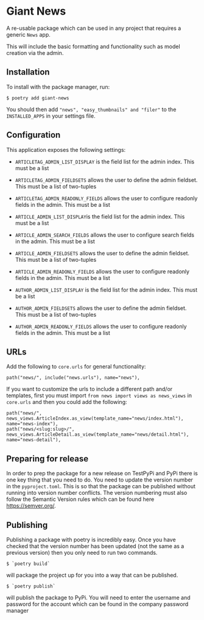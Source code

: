 # Giant News

A re-usable package which can be used in any project that requires a generic `News` app. 

This will include the basic formatting and functionality such as model creation via the admin.

## Installation

To install with the package manager, run:

    $ poetry add giant-news

You should then add `"news", "easy_thumbnails" and "filer"` to the `INSTALLED_APPS` in your settings file.


## Configuration

This application exposes the following settings:

- `ARTICLETAG_ADMIN_LIST_DISPLAY` is the field list for the admin index. This must be a list
- `ARTICLETAG_ADMIN_FIELDSETS` allows the user to define the admin fieldset. This must be a list of two-tuples
- `ARTICLETAG_ADMIN_READONLY_FIELDS` allows the user to configure readonly fields in the admin. This must be a list

- `ARTICLE_ADMIN_LIST_DISPLAY`is the field list for the admin index. This must be a list
- `ARTICLE_ADMIN_SEARCH_FIELDS` allows the user to configure search fields in the admin. This must be a list
- `ARTICLE_ADMIN_FIELDSETS` allows the user to define the admin fieldset. This must be a list of two-tuples
- `ARTICLE_ADMIN_READONLY_FIELDS` allows the user to configure readonly fields in the admin. This must be a list

- `AUTHOR_ADMIN_LIST_DISPLAY`  is the field list for the admin index. This must be a list
- `AUTHOR_ADMIN_FIELDSETS` allows the user to define the admin fieldset. This must be a list of two-tuples
- `AUTHOR_ADMIN_READONLY_FIELDS` allows the user to configure readonly fields in the admin. This must be a list

## URLs

Add the following to `core.urls` for general functionality:

    path("news/", include("news.urls"), name="news"),

If you want to customize the urls to include a different path and/or templates, first you must import `from news import views as news_views` in `core.urls` and then you could add the following:

    path("news/", news_views.ArticleIndex.as_view(template_name="news/index.html"), name="news-index"),
    path("news/<slug:slug>/", news_views.ArticleDetail.as_view(template_name="news/detail.html"), name="news-detail"),
 
 ## Preparing for release
 
 In order to prep the package for a new release on TestPyPi and PyPi there is one key thing that you need to do. You need to update the version number in the `pyproject.toml`.
 This is so that the package can be published without running into version number conflicts. The version numbering must also follow the Semantic Version rules which can be found here https://semver.org/.
 
 ## Publishing
 
 Publishing a package with poetry is incredibly easy. Once you have checked that the version number has been updated (not the same as a previous version) then you only need to run two commands.
 
    $ `poetry build` 

will package the project up for you into a way that can be published.
 
    $ `poetry publish`

will publish the package to PyPi. You will need to enter the username and password for the account which can be found in the company password manager
